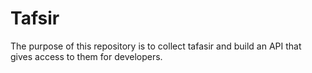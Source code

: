 # Tafsir
The purpose of this repository is to collect tafasir and build an API that gives access to them for developers.
